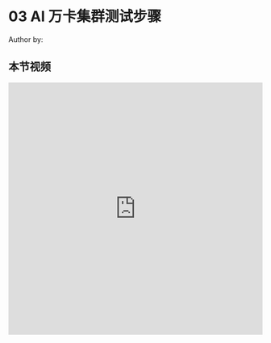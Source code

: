 <!--Copyright © ZOMI 适用于[License](https://github.com/Infrasys-AI/AIInfra)版权许可-->

# 03 AI 万卡集群测试步骤

Author by: 

## 本节视频

<html>
<iframe src="https://player.bilibili.com/player.html?isOutside=true&aid=114988018571687&bvid=BV1DktBzLEvb&cid=31551195779&p=1&danmaku=0&t=30&autoplay=0" width="100%" height="500" scrolling="no" border="0" frameborder="no" framespacing="0" allowfullscreen="true"> </iframe>
</html>
